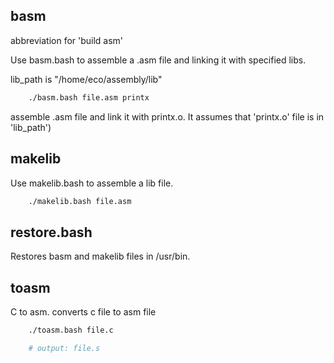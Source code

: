 ## basm

abbreviation for 'build asm'

Use basm.bash to assemble a .asm file and linking it with specified libs.

lib_path is "/home/eco/assembly/lib"

```bash
    ./basm.bash file.asm printx
```

assemble .asm file and link it with printx.o. It assumes that 'printx.o' file is in 'lib_path')

## makelib

Use makelib.bash to assemble a lib file.

```bash
    ./makelib.bash file.asm
```

## restore.bash

Restores basm and makelib files in /usr/bin.

## toasm

C to asm. converts c file to asm file

```bash
    ./toasm.bash file.c

    # output: file.s
```
